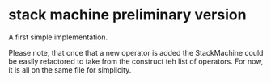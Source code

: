stack machine preliminary version
=================================

A first simple implementation.

Please note, that once that a new operator is added the StackMachine could be easily refactored
to take from the construct teh list of operators. For now, it is all on the same file for simplicity.

